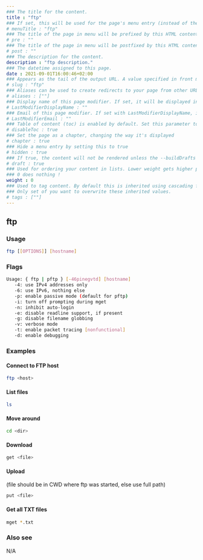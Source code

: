 ```yaml
---
### The title for the content.
title : "ftp"
### If set, this will be used for the page's menu entry (instead of the `title` attribute)
# menuTitle : "ftp"
### The title of the page in menu will be prefixed by this HTML content
# pre : ""
### The title of the page in menu will be postfixed by this HTML content
# post : ""
### The description for the content.
description : "ftp description."
### The datetime assigned to this page.
date : 2021-09-01T16:00:46+02:00
### Appears as the tail of the output URL. A value specified in front matter will override the segment of the URL based on the filename.
# slug : "ftp"
### Aliases can be used to create redirects to your page from other URLs.
# aliases : [""]
### Display name of this page modifier. If set, it will be displayed in the footer.
# LastModifierDisplayName : ""
### Email of this page modifier. If set with LastModifierDisplayName, it will be displayed in the footer
# LastModifierEmail : ""
### Table of content (toc) is enabled by default. Set this parameter to true to disable it.
# disableToc : true
### Set the page as a chapter, changing the way it's displayed
# chapter : true
### Hide a menu entry by setting this to true
# hidden : true
### If true, the content will not be rendered unless the --buildDrafts flag is passed to the hugo command.
# draft : true
### Used for ordering your content in lists. Lower weight gets higher precedence. So content with lower weight will come first.
### 0 does nothing !
weight : 0
### Used to tag content. By default this is inherited using cascading from _index.md files
### Only set of you want to overwrite these inherited values.
# tags : [""]
---
```


## ftp

### Usage

```bash
ftp [[OPTIONS]] [hostname]
```

### Flags

```bash
Usage: { ftp | pftp } [-46pinegvtd] [hostname]
   -4: use IPv4 addresses only
   -6: use IPv6, nothing else
   -p: enable passive mode (default for pftp)
   -i: turn off prompting during mget
   -n: inhibit auto-login
   -e: disable readline support, if present
   -g: disable filename globbing
   -v: verbose mode
   -t: enable packet tracing [nonfunctional]
   -d: enable debugging
```

### Examples

#### Connect to FTP host

```bash
ftp <host>
```

#### List files 

```bash
ls
```

#### Move around

```bash
cd <dir>
```

#### Download

```bash
get <file>
```

#### Upload

(file should be in CWD where ftp was started, else use full path)

```bash
put <file>
```

#### Get all TXT files

```bash
mget *.txt
```

### Also see

N/A